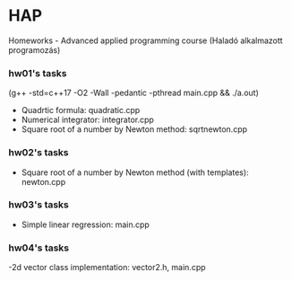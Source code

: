 ﻿# HAP
Homeworks - Advanced applied programming course (Haladó alkalmazott programozás)

### hw01's tasks 

(g++ -std=c++17 -O2 -Wall -pedantic -pthread main.cpp && ./a.out)
- Quadrtic formula: quadratic.cpp
- Numerical integrator: integrator.cpp
- Square root of a number by Newton method: sqrtnewton.cpp

### hw02's tasks 

- Square root of a number by Newton method (with templates): newton.cpp

### hw03's tasks 

- Simple linear regression: main.cpp

### hw04's tasks

-2d vector class implementation: vector2.h, main.cpp 
